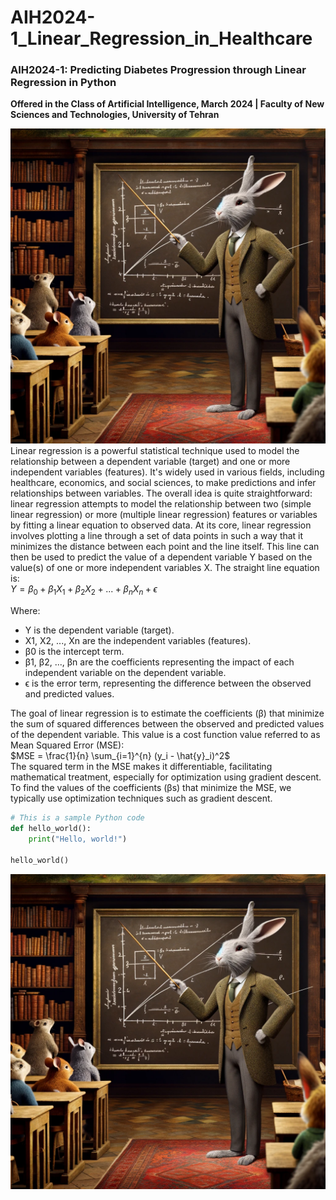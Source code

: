 # AIH2024-1_Linear_Regression_in_Healthcare
### AIH2024-1: Predicting Diabetes Progression through Linear Regression in Python 
**Offered in the Class of Artificial Intelligence, March 2024 | Faculty of New Sciences and Technologies, University of Tehran**

![Alt text](images/Rabbit.webp)
Linear regression is a powerful statistical technique used to model the relationship between a dependent variable (target) and one or more independent variables (features). It's widely used in various fields, including healthcare, economics, and social sciences, to make predictions and infer relationships between variables. The overall idea is quite straightforward: linear regression attempts to model the relationship between two (simple linear regression) or more (multiple linear regression) features or variables by fitting a linear equation to observed data. At its core, linear regression involves plotting a line through a set of data points in such a way that it minimizes the distance between each point and the line itself. This line can then be used to predict the value of a dependent variable Y based on the value(s) of one or more independent variables X. The straight line equation is:  
$`Y = \beta_0 + \beta_1X_1 + \beta_2X_2 + ... + \beta_nX_n + \epsilon`$

Where:
- Y is the dependent variable (target).
- X1, X2, ..., Xn are the independent variables (features).
- β0 is the intercept term.
- β1, β2, ..., βn are the coefficients representing the impact of each independent variable on the dependent variable.
- ϵ is the error term, representing the difference between the observed and predicted values.

The goal of linear regression is to estimate the coefficients (β) that minimize the sum of squared differences between the observed and predicted values of the dependent variable. This value is a cost function value referred to as Mean Squared Error (MSE):  
$MSE = \frac{1}{n} \sum_{i=1}^{n} (y_i - \hat{y}_i)^2$  
The squared term in the MSE makes it differentiable, facilitating mathematical treatment, especially for optimization using gradient descent. To find the values of the coefficients (βs) that minimize the MSE, we typically use optimization techniques such as gradient descent.


```python
# This is a sample Python code
def hello_world():
    print("Hello, world!")

hello_world()
```

![Alt text](images/Rabbit.webp)

